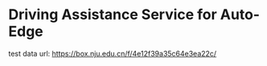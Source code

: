 # Driving Assistance Service for Auto-Edge

test data url: https://box.nju.edu.cn/f/4e12f39a35c64e3ea22c/
